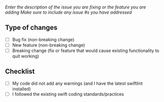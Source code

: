 _Enter the description of the issue you are fixing or the feature you are adding_
_Make sure to include any issue #s you have addressed_

## Type of changes
- [ ] Bug fix (non-breaking change)
- [ ] New feature (non-breaking change)
- [ ] Breaking change (fix or feature that would cause existing functionality to quit working)  

## Checklist
- [ ] My code did not add any warnings (and I have the latest swiftlint installed)
- [ ] I followed the existing swift coding standards/practices
